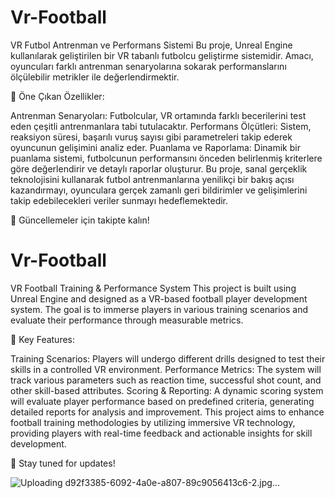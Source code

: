 # Vr-Football
 VR Futbol Antrenman ve Performans Sistemi
Bu proje, Unreal Engine kullanılarak geliştirilen bir VR tabanlı futbolcu geliştirme sistemidir. Amacı, oyuncuları farklı antrenman senaryolarına sokarak performanslarını ölçülebilir metrikler ile değerlendirmektir.

🔹 Öne Çıkan Özellikler:

Antrenman Senaryoları: Futbolcular, VR ortamında farklı becerilerini test eden çeşitli antrenmanlara tabi tutulacaktır.
Performans Ölçütleri: Sistem, reaksiyon süresi, başarılı vuruş sayısı gibi parametreleri takip ederek oyuncunun gelişimini analiz eder.
Puanlama ve Raporlama: Dinamik bir puanlama sistemi, futbolcunun performansını önceden belirlenmiş kriterlere göre değerlendirir ve detaylı raporlar oluşturur.
Bu proje, sanal gerçeklik teknolojisini kullanarak futbol antrenmanlarına yenilikçi bir bakış açısı kazandırmayı, oyunculara gerçek zamanlı geri bildirimler ve gelişimlerini takip edebilecekleri veriler sunmayı hedeflemektedir.

🚀 Güncellemeler için takipte kalın!

# Vr-Football

VR Football Training & Performance System
This project is built using Unreal Engine and designed as a VR-based football player development system. The goal is to immerse players in various training scenarios and evaluate their performance through measurable metrics.

🔹 Key Features:

Training Scenarios: Players will undergo different drills designed to test their skills in a controlled VR environment.
Performance Metrics: The system will track various parameters such as reaction time, successful shot count, and other skill-based attributes.
Scoring & Reporting: A dynamic scoring system will evaluate player performance based on predefined criteria, generating detailed reports for analysis and improvement.
This project aims to enhance football training methodologies by utilizing immersive VR technology, providing players with real-time feedback and actionable insights for skill development.

🚀 Stay tuned for updates!


![Uploading d92f3385-6092-4a0e-a807-89c9056413c6-2.jpg…]()
